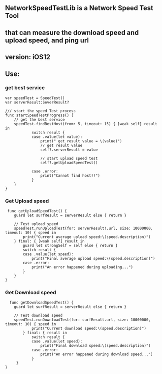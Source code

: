 ## NetworkSpeedTestLib is a Network Speed Test Tool 
## that can measure the download speed and upload speed, and ping url

## version: iOS12

## Use:
### get best service
  
  
    var speedTest = SpeedTest()
    var serverResult:SeverResult?
 
    /// start the speed Test process
    func startSpeedTestProgress() {
        // get the best service
        speedTest.findBestHost(from: 5, timeout: 15) { [weak self] result in
                switch result {
                case .value(let value):
                    print(" get result value = \(value)")
                    // get result value
                    self?.serverResult = value
                    
                    // start upload speed test
                    self?.getUploadSpeedTest()
                    
                case .error:
                    print("Cannot find host!!")
                }
        }
    }
    
    
### Get Upload speed
  
     func getUploadSpeedTest() {
        guard let surfResult = serverResult else { return }

        // Test upload speed
        speedTest.runUploadTest(for: serverResult!.url, size: 10000000, timeout: 10) { speed in
            print("Current average upload speed:\(speed.description)")
        } final: { [weak self] result in
            guard let strongSelf = self else { return }
            switch result {
            case .value(let speed):
                print("Final average upload speed:\(speed.description)")
            case .error:
                print("An error happened during uploading...")
            }
        }
    }

### Get Download speed
  
      func getDownloadSpeedTest() {
        guard let surfResult = serverResult else { return }

        // Test download speed
        speedTest.runDownloadTest(for: surfResult.url, size: 10000000, timeout: 10) { speed in
                print("Current download speed:\(speed.description)")
            } final: { result in
                switch result {
                case .value(let speed):
                    print("Final download speed:\(speed.description)")
                case .error:
                    print("An error happened during download speed...")
                }
         }
    }



    
